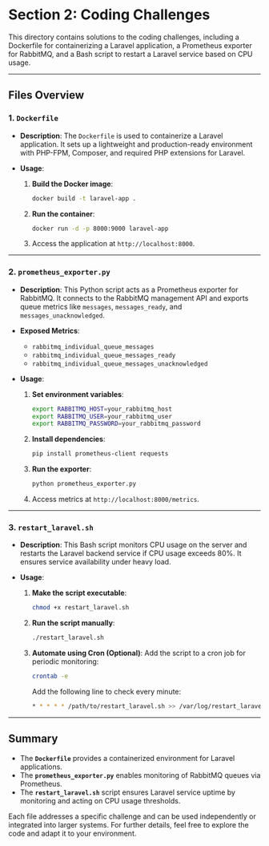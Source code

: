 # Section 2: Coding Challenges

This directory contains solutions to the coding challenges, including a Dockerfile for containerizing a Laravel application, a Prometheus exporter for RabbitMQ, and a Bash script to restart a Laravel service based on CPU usage.

---

## Files Overview

### 1. `Dockerfile`
- **Description**:
  The `Dockerfile` is used to containerize a Laravel application. It sets up a lightweight and production-ready environment with PHP-FPM, Composer, and required PHP extensions for Laravel.

- **Usage**:
  1. **Build the Docker image**:
     ```bash
     docker build -t laravel-app .
     ```
  2. **Run the container**:
     ```bash
     docker run -d -p 8000:9000 laravel-app
     ```
  3. Access the application at `http://localhost:8000`.

---

### 2. `prometheus_exporter.py`
- **Description**:
  This Python script acts as a Prometheus exporter for RabbitMQ. It connects to the RabbitMQ management API and exports queue metrics like `messages`, `messages_ready`, and `messages_unacknowledged`.

- **Exposed Metrics**:
  - `rabbitmq_individual_queue_messages`
  - `rabbitmq_individual_queue_messages_ready`
  - `rabbitmq_individual_queue_messages_unacknowledged`

- **Usage**:
  1. **Set environment variables**:
     ```bash
     export RABBITMQ_HOST=your_rabbitmq_host
     export RABBITMQ_USER=your_rabbitmq_user
     export RABBITMQ_PASSWORD=your_rabbitmq_password
     ```
  2. **Install dependencies**:
     ```bash
     pip install prometheus-client requests
     ```
  3. **Run the exporter**:
     ```bash
     python prometheus_exporter.py
     ```
  4. Access metrics at `http://localhost:8000/metrics`.

---

### 3. `restart_laravel.sh`
- **Description**:
  This Bash script monitors CPU usage on the server and restarts the Laravel backend service if CPU usage exceeds 80%. It ensures service availability under heavy load.

- **Usage**:
  1. **Make the script executable**:
     ```bash
     chmod +x restart_laravel.sh
     ```
  2. **Run the script manually**:
     ```bash
     ./restart_laravel.sh
     ```
  3. **Automate using Cron (Optional)**:
     Add the script to a cron job for periodic monitoring:
     ```bash
     crontab -e
     ```
     Add the following line to check every minute:
     ```bash
     * * * * * /path/to/restart_laravel.sh >> /var/log/restart_laravel.log 2>&1
     ```

---

## Summary

- The **`Dockerfile`** provides a containerized environment for Laravel applications.
- The **`prometheus_exporter.py`** enables monitoring of RabbitMQ queues via Prometheus.
- The **`restart_laravel.sh`** script ensures Laravel service uptime by monitoring and acting on CPU usage thresholds.

Each file addresses a specific challenge and can be used independently or integrated into larger systems. For further details, feel free to explore the code and adapt it to your environment.